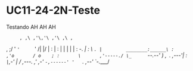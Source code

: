 # UC11-24-2N-Teste
Testando AH AH AH




         , ,\ ,'\,'\ ,'\ ,\ ,
   ,  ;\/ \' `'     `   '  /|
   |\/                      |
   :                        |
   :                        |
    |                       |
    |                       |
    :               -.     _|
     :                \     `.
     |         ________:______\
     :       ,'o       / o    ;
     :       \       ,'-----./
      \_      `--.--'        )
     ,` `.              ,---'|
     : `                     |
      `,-'                   |
      /      ,---.          ,'
   ,-'            `-,------'
  '   `.        ,--'
        `-.____/

